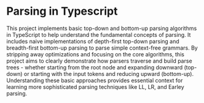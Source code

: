 # Parsing in Typescript

This project implements basic top-down and bottom-up parsing algorithms in TypeScript to help understand the fundamental concepts of parsing. It includes naive implementations of depth-first top-down parsing and breadth-first bottom-up parsing to parse simple context-free grammars. By stripping away optimizations and focusing on the core algorithms, this project aims to clearly demonstrate how parsers traverse and build parse trees - whether starting from the root node and expanding downward (top-down) or starting with the input tokens and reducing upward (bottom-up). Understanding these basic approaches provides essential context for learning more sophisticated parsing techniques like LL, LR, and Earley parsing.
